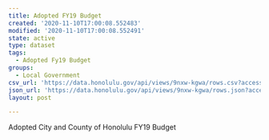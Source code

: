 ```yaml
---
title: Adopted FY19 Budget
created: '2020-11-10T17:00:08.552483'
modified: '2020-11-10T17:00:08.552491'
state: active
type: dataset
tags:
  - Adopted Fy19 Budget
groups:
  - Local Government
csv_url: 'https://data.honolulu.gov/api/views/9nxw-kgwa/rows.csv?accessType=DOWNLOAD'
json_url: 'https://data.honolulu.gov/api/views/9nxw-kgwa/rows.json?accessType=DOWNLOAD'
layout: post

---
```

Adopted City and County of Honolulu FY19 Budget
